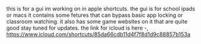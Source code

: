 this is for a gui im working on in apple shortcuts.
the gui is for school ipads or macs it contains some fetures that can bypass basic app locking or classroom watching.
it also has some game websites on it that are quite good stay tuned for updates.
the link for icloud is here -,
https://www.icloud.com/shortcuts/85da66cdb11d4f7f8d1d9c88857b153a